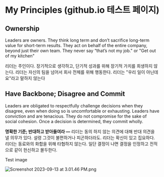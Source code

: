 # My Principles (github.io 테스트 페이지)

## **Ownership**

Leaders are owners. They think long term and don’t sacrifice long-term value for short-term results. They act on behalf of the entire company, beyond just their own team. They never say “that’s not my job." or "Get out of my kitchen"

리더는 주인이다. 장기적으로 생각하고, 단기적 성과를 위해 장기적 가치를 희생하지 않는다. 리더는 자신의 팀을 넘어서 회사 전체를 위해 행동한다. 리더는 "우리 일이 아닌데요"라고 말하지 않는다

## **Have Backbone; Disagree and Commit**

Leaders are obligated to respectfully challenge decisions when they disagree, even when doing so is uncomfortable or exhausting. Leaders have conviction and are tenacious. They do not compromise for the sake of social cohesion. Once a decision is determined, they commit wholly.

**명확한 기준; 반대하고 받아들여라 —** 리더는 동의 하지 않는 의견에 대해 반대 의견을 낼 의무가 있다. 설령 그것이 불편하거나 피곤하더라도. 리더는 확신이 있고 집요하다. 리더는 동료와의 화합을 위해 타협하지 않는다. 일단 결정이 나면 결정을 인정하고 전적으로 같이 헌신하고 몰두한다.

Test image

![Screenshot 2023-09-13 at 3.01.46 PM.png](./Screenshot_2023-09-13_at_3.01.46_PM.png)
